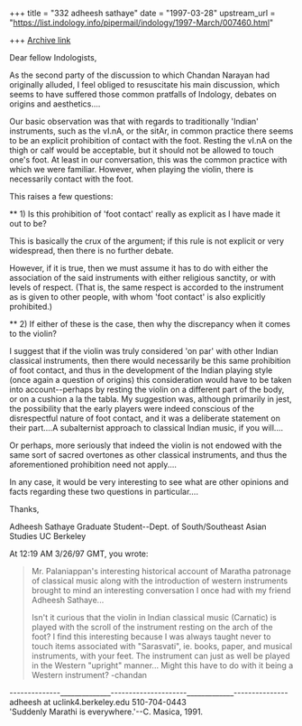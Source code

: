 +++
title = "332 adheesh sathaye"
date = "1997-03-28"
upstream_url = "https://list.indology.info/pipermail/indology/1997-March/007460.html"

+++
[Archive link](https://list.indology.info/pipermail/indology/1997-March/007460.html)


Dear fellow Indologists,

As the second party of the discussion to which Chandan Narayan had
originally alluded, I feel obliged to resuscitate his main discussion, which
seems to have suffered those common pratfalls of Indology, debates on
origins and aesthetics....

Our basic observation was that with regards to traditionally 'Indian'
instruments, such as the vI.nA, or the sitAr, in common practice there seems
to be an explicit prohibition of contact with the foot. Resting the vI.nA on
the thigh or calf would be acceptable, but it should not be allowed to touch
one's foot. At least in our conversation, this was the common practice with
which we were familiar. However, when playing the violin, there is
necessarily contact with the foot. 

This raises a few questions:

** 1) Is this prohibition of 'foot contact' really as explicit as I have
made it out to be?

This is basically the crux of the argument; if this rule is not explicit or
very widespread, then there is no further debate.

However, if it is true, then we must assume it has to do with either the
association of the said instruments with either religious sanctity, or with
levels of respect. (That is, the same respect is accorded to the instrument
as is given to other people, with whom 'foot contact' is also explicitly
prohibited.)

** 2)  If either of these is the case, then why the discrepancy when it
comes to the violin? 

I suggest that if the violin was truly considered 'on par' with other Indian
classical instruments, then there would necessarily be this same prohibition
of foot contact, and thus in the development of the Indian playing style
(once again a question of origins) this consideration would have to be taken
into account--perhaps by resting the violin on a different part of the body,
or on a cushion a la the tabla. My suggestion was, although primarily in
jest, the possibility that the early players were indeed conscious of the
disrespectful nature of foot contact, and it was a deliberate statement on
their part....A subalternist approach to classical Indian music, if you will....

Or perhaps, more seriously that indeed the violin is not endowed with the
same sort of sacred overtones as other classical instruments, and thus the
aforementioned prohibition need not apply....

In any case, it would be very interesting to see what are other opinions and
facts regarding these two questions in particular....

Thanks,

Adheesh Sathaye
Graduate Student--Dept. of South/Southeast Asian Studies
UC Berkeley

 At 12:19 AM 3/26/97 GMT, you wrote:
>
>Mr. Palaniappan's interesting historical account of Maratha patronage of
>classical music along with the introduction of western instruments brought
>to mind an interesting conversation I once had with my friend Adheesh
>Sathaye...
>
>Isn't it curious that the violin in Indian classical music (Carnatic) is
>played with the scroll of the instrument resting on the arch of the foot?
>I find this interesting because I was always taught never to touch items
>associated with "Sarasvati", ie. books, paper, and musical instruments,
>with your feet.
>The instrument can just as well be played in the Western "upright"
>manner... Might this have to do with it being a Western instrument?
>-chandan
>
>
>
>
>
>
>
--------------______________---------------------_____________---------------
adheesh at uclink4.berkeley.edu
510-704-0443	
	'Suddenly Marathi is everywhere.'--C. Masica, 1991.






